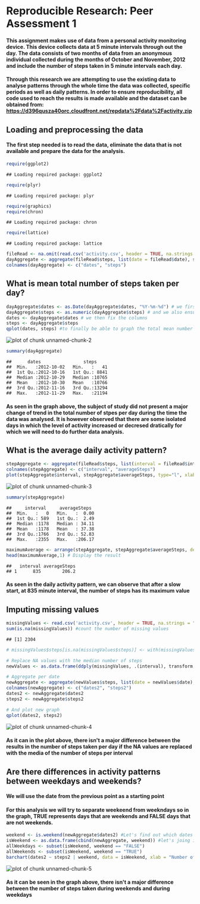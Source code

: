 # Reproducible Research: Peer Assessment 1

#### This assignment makes use of data from a personal activity monitoring device. This device collects data at 5 minute intervals through out the day. The data consists of two months of data from an anonymous individual collected during the months of October and November, 2012 and include the number of steps taken in 5 minute intervals each day. 

#### Through this research we are attempting to use the existing data to analyse patterns through the whole time the data was collected, specific periods as well as daily patterns. In order to ensure reproducibility, all code used to reach the results is made available and the dataset can be obtained from: https://d396qusza40orc.cloudfront.net/repdata%2Fdata%2Factivity.zip 

## Loading and preprocessing the data

#### The first step needed is to read the data, eliminate the data that is not available and prepare the data for the analysis. 


```r
require(ggplot2) 
```

```
## Loading required package: ggplot2
```

```r
require(plyr)
```

```
## Loading required package: plyr
```

```r
require(graphics)
require(chron)
```

```
## Loading required package: chron
```

```r
require(lattice)
```

```
## Loading required package: lattice
```

```r
fileRead <- na.omit(read.csv('activity.csv', header = TRUE, na.strings = "NA"))
dayAggregate <- aggregate(fileRead$steps, list(date = fileRead$date), sum)
colnames(dayAggregate) <- c("dates", "steps")
```

## What is mean total number of steps taken per day?


```r
dayAggregate$dates <- as.Date(dayAggregate$dates, "%Y-%m-%d") # we first ensure the date format is propper
dayAggregate$steps <- as.numeric(dayAggregate$steps) # and we also ensure is can be treated as numbers
dates <- dayAggregate$dates # we then fix the columns
steps <- dayAggregate$steps
qplot(dates, steps) #to finally be able to graph the total mean number of steps per day
```

![plot of chunk unnamed-chunk-2](./PA1_template_files/figure-html/unnamed-chunk-2.png) 

```r
summary(dayAggregate)
```

```
##      dates                steps      
##  Min.   :2012-10-02   Min.   :   41  
##  1st Qu.:2012-10-16   1st Qu.: 8841  
##  Median :2012-10-29   Median :10765  
##  Mean   :2012-10-30   Mean   :10766  
##  3rd Qu.:2012-11-16   3rd Qu.:13294  
##  Max.   :2012-11-29   Max.   :21194
```

#### As seen in the graph above, the subject of study did not present a major change of trend in the total number of stpes per day during the time the data was analysed. It is however observed that there are some isolated days in which the level of activity increased or decresed dratically for which we will need to do further data analysis.  


## What is the average daily activity pattern?

```r
stepAggregate <- aggregate(fileRead$steps, list(interval = fileRead$interval), FUN = "mean") # Calculate the mean per interval
colnames(stepAggregate) <- c("interval", "averageSteps") 
plot(stepAggregate$interval, stepAggregate$averageSteps, type="l", xlab = "5-minute intervals", ylab = "Average number of steps taken") #plot the results 
```

![plot of chunk unnamed-chunk-3](./PA1_template_files/figure-html/unnamed-chunk-3.png) 

```r
summary(stepAggregate)
```

```
##     interval     averageSteps   
##  Min.   :   0   Min.   :  0.00  
##  1st Qu.: 589   1st Qu.:  2.49  
##  Median :1178   Median : 34.11  
##  Mean   :1178   Mean   : 37.38  
##  3rd Qu.:1766   3rd Qu.: 52.83  
##  Max.   :2355   Max.   :206.17
```

```r
maximumAverage <- arrange(stepAggregate, stepAggregate$averageSteps, decreasing = TRUE) # reorganise the results  
head(maximumAverage,1) # Display the result 
```

```
##   interval averageSteps
## 1      835        206.2
```

#### As seen in the daily activity pattern, we can observe that after a slow start, at 835 minute interval, the number of steps has its maximum value 

## Imputing missing values

```r
missingValues <- read.csv('activity.csv', header = TRUE, na.strings = "NA") #Read file again
sum(is.na(missingValues)) #count the number of missing values 
```

```
## [1] 2304
```

```r
# missingValues$steps[is.na(missingValues$steps)] <- with(missingValues, ave(steps, interval, FUN = function(x) median(x, na.rm = TRUE)))[is.na(missingValues$steps)]

# Replace NA values with the median number of steps 
newValues <- as.data.frame(ddply(missingValues, .(interval), transform, steps=ifelse(is.na(steps), median(steps, na.rm=TRUE), steps))) 

# Aggregate per date
newAggregate <- aggregate(newValues$steps, list(date = newValues$date), sum) 
colnames(newAggregate) <- c("dates2", "steps2")
dates2 <- newAggregate$dates2
steps2 <- newAggregate$steps2

# And plot new graph
qplot(dates2, steps2)
```

![plot of chunk unnamed-chunk-4](./PA1_template_files/figure-html/unnamed-chunk-4.png) 

#### As it can in the plot above, there isn't a major difference between the results in the number of steps taken per day if the NA values are replaced with the media of the number of steps per interval 


## Are there differences in activity patterns between weekdays and weekends?

#### We will use the date from the previous point as a starting point 

#### For this analysis we will try to separate weekeend from weekndays so in the graph, TRUE represents days that are weekends and FALSE days that are not weekends. 


```r
weekend <- is.weekend(newAggregate$dates2) #Let's find out which dates are weekend
isWeekend <- as.data.frame(cbind(newAggregate, weekend)) #let's joing into one 
allWeekdays <- subset(isWeekend, weekend == "FALSE")
allWeekends <- subset(isWeekend, weekend == "TRUE")
barchart(dates2 ~ steps2 | weekend, data = isWeekend, xlab = "Number of steps for weekends and weekdays", ylab = "Dates analysed")
```

![plot of chunk unnamed-chunk-5](./PA1_template_files/figure-html/unnamed-chunk-5.png) 

#### As it can be seen in the graph above, there isn't a major difference between the number of steps taken during weekends and during weekdays 

